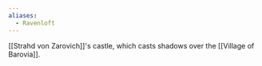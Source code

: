```yaml
---
aliases:
  - Ravenloft
---
```

[[Strahd von Zarovich]]'s castle, which casts shadows over the [[Village of Barovia]].